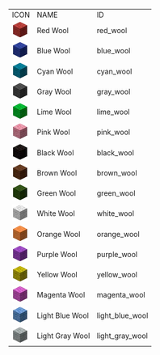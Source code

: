 <table>
	<tablebody>
		<tr>
			<td>ICON</td>
			<td>NAME</td>
			<td>ID</td>
		</tr>
		<tr>
			<td><img src="mc_icon/buildingBlocks/wool/red_wool.png"></td>
			<td>Red Wool</td>
			<td>red_wool</td>
		</tr>
		<tr>
			<td><img src="mc_icon/buildingBlocks/wool/blue_wool.png"></td>
			<td>Blue Wool</td>
			<td>blue_wool</td>
		</tr>
		<tr>
			<td><img src="mc_icon/decorations/cyan_wool.png"></td>
			<td>Cyan Wool</td>
			<td>cyan_wool</td>
		</tr>
		<tr>
			<td><img src="mc_icon/buildingBlocks/wool/gray_wool.png"></td>
			<td>Gray Wool</td>
			<td>gray_wool</td>
		</tr>
		<tr>
			<td><img src="mc_icon/buildingBlocks/wool/lime_wool.png"></td>
			<td>Lime Wool</td>
			<td>lime_wool</td>
		</tr>
		<tr>
			<td><img src="mc_icon/buildingBlocks/wool/pink_wool.png"></td>
			<td>Pink Wool</td>
			<td>pink_wool</td>
		</tr>
		<tr>
			<td><img src="mc_icon/buildingBlocks/wool/black_wool.png"></td>
			<td>Black Wool</td>
			<td>black_wool</td>
		</tr>
		<tr>
			<td><img src="mc_icon/buildingBlocks/wool/brown_wool.png"></td>
			<td>Brown Wool</td>
			<td>brown_wool</td>
		</tr>
		<tr>
			<td><img src="mc_icon/buildingBlocks/wool/green_wool.png"></td>
			<td>Green Wool</td>
			<td>green_wool</td>
		</tr>
		<tr>
			<td><img src="mc_icon/buildingBlocks/wool/white_wool.png"></td>
			<td>White Wool</td>
			<td>white_wool</td>
		</tr>
		<tr>
			<td><img src="mc_icon/buildingBlocks/wool/orange_wool.png"></td>
			<td>Orange Wool</td>
			<td>orange_wool</td>
		</tr>
		<tr>
			<td><img src="mc_icon/buildingBlocks/wool/purple_wool.png"></td>
			<td>Purple Wool</td>
			<td>purple_wool</td>
		</tr>
		<tr>
			<td><img src="mc_icon/buildingBlocks/wool/yellow_wool.png"></td>
			<td>Yellow Wool</td>
			<td>yellow_wool</td>
		</tr>
		<tr>
			<td><img src="mc_icon/buildingBlocks/wool/magenta_wool.png"></td>
			<td>Magenta Wool</td>
			<td>magenta_wool</td>
		</tr>
		<tr>
			<td><img src="mc_icon/buildingBlocks/wool/light_blue_wool.png"></td>
			<td>Light Blue Wool</td>
			<td>light_blue_wool</td>
		</tr>
		<tr>
			<td><img src="mc_icon/buildingBlocks/wool/light_gray_wool.png"></td>
			<td>Light Gray Wool</td>
			<td>light_gray_wool</td>
		</tr>
	</tablebody>
</table>